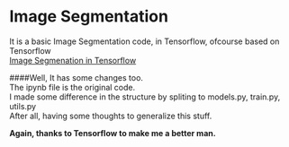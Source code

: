 # Image Segmentation
It is a basic Image Segmentation code, in Tensorflow, ofcourse based on Tensorflow  
[Image Segmenation in Tensorflow](https://www.tensorflow.org/tutorials/images/segmentation?hl=ko#%EC%9D%B4%EB%AF%B8%EC%A7%80_%EB%B6%84%ED%95%A0%EC%9D%B4%EB%9E%80)

####Well, It has some changes too.  
The ipynb file is the original code.  
I made some difference in the structure by spliting to models.py, train.py, utils.py  
After all, having some thoughts to generalize this stuff.  

  
**Again, thanks to Tensorflow to make me a better man.**
